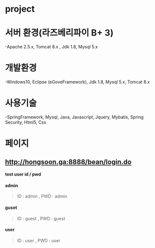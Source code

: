 # project
# 서버 환경(라즈베리파이 B+ 3)
-Apache 2.5.x, Tomcat 8.x , Jdk 1.8, Mysql 5.x

# 개발환경
-Windows10, Eclipse (eGoveFramework), Jdk 1.8, Mysql 5.x, Tomcat 8.x

# 사용기술
-SpringFramework, Mysql, Java, Javascript, Jquery, Mybatis, Spring Security, Html5, Css

# 페이지
<h2><a href="http://hongsoon.ga:8888/bean/login.do">http://hongsoon.ga:8888/bean/login.do</a></h2>


#### test user id / pwd
#### admin
> ID : admin , PWD : admin
#### guset
> ID : guest , PWD : guest
#### user 
> ID : user , PWD : user
